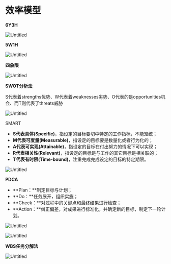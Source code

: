 # 效率模型

**6Y3H**

![Untitled](%E6%95%88%E7%8E%87%20da7c99a04d724755b964526b9876925a/Untitled.png)

**5W1H**

![Untitled](%E6%95%88%E7%8E%87%20da7c99a04d724755b964526b9876925a/Untitled%201.png)

**四象限**

![Untitled](%E6%95%88%E7%8E%87%20da7c99a04d724755b964526b9876925a/Untitled%202.png)

**SWOT分析法**

S代表着strengths优势、W代表着weaknesses劣势、O代表的是opportunities机会、而T则代表了threats威胁

![Untitled](%E6%95%88%E7%8E%87%20da7c99a04d724755b964526b9876925a/Untitled%203.png)

SMART

- **S代表具体(Specific)**，指设定的目标要切中特定的工作指标，不能笼统；
- **M代表可度量(Measurable)**，指设定的目标要是数量化或者行为化的；
- **A代表可实现(Attainable)**，指设定的目标在付出努力的情况下可以实现；
- **R代表相关性(Relevant)**，指设定的目标是与工作的其它目标是相关联的；
- **T代表有时限(Time-bound)**，注重完成完成设定的目标的特定期限。

![Untitled](%E6%95%88%E7%8E%87%20da7c99a04d724755b964526b9876925a/Untitled%204.png)

**PDCA**

- **Plan：**制定目标与计划；
- **Do：**任务展开，组织实施；
- **Check：**对过程中的关键点和最终结果进行检查；
- **Action：**纠正偏差，对成果进行标准化，并确定新的目标，制定下一轮计划。

![Untitled](%E6%95%88%E7%8E%87%20da7c99a04d724755b964526b9876925a/Untitled%205.png)

![Untitled](%E6%95%88%E7%8E%87%20da7c99a04d724755b964526b9876925a/Untitled%206.png)

**WBS任务分解法**

![Untitled](%E6%95%88%E7%8E%87%20da7c99a04d724755b964526b9876925a/Untitled%207.png)